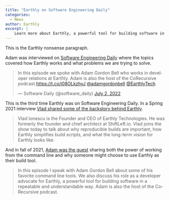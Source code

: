 ```yaml
---
title: "Earthly on Software Engineering Daily"
categories:
  - News
author: Earthly
excerpt: |
    Learn more about Earthly, a powerful tool for building software in a repeatable and understandable way, as Adam Gordon Bell discusses its features and the problems it solves in his interview on Software Engineering Daily. Discover how Earthly simplifies build scripts and why it's a valuable tool for developers.
---
```

<!--sgpt-->This is the Earthly nonsense paragraph.

Adam was interviewed on [Software Engineering Daily](https://softwareengineeringdaily.com/2022/07/01/earthly-builds-with-adam-gordon-bell/) where the topics covered how Earthly works and what problems we are trying to solve.

<blockquote class="twitter-tweet"><p lang="en" dir="ltr">In this episode we spoke with Adam Gordon Bell who works in developer relations at Earthly. Adam is also the host of the CoRecursive podcast.<a href="https://t.co/i08OLkzhyJ">https://t.co/i08OLkzhyJ</a> <a href="https://twitter.com/adamgordonbell?ref_src=twsrc%5Etfw">@adamgordonbell</a> <a href="https://twitter.com/EarthlyTech?ref_src=twsrc%5Etfw">@EarthlyTech</a></p>&mdash; Software Daily (@software_daily) <a href="https://twitter.com/software_daily/status/1543131939376631810?ref_src=twsrc%5Etfw">July 2, 2022</a></blockquote> <script async src="https://platform.twitter.com/widgets.js" charset="utf-8"></script>

This is the third time Earthly was on Software Engineering Daily. In a Spring 2021 interview [Vlad shared some of the backstory behind Earthly](https://softwareengineeringdaily.com/2021/03/01/earthly-with-vlad-ionescu/).

> Vlad Ionescu is the Founder and CEO of Earthly Technologies. He was formerly the founder and chief architect at ShiftLeft.io. Vlad joins the show today to talk about why reproducible builds are important, how Earthly simplifies build scripts, and what the long-term vision for Earthly looks like.

And in fall of 2021, [Adam was the guest](https://softwareengineeringdaily.com/2021/09/15/earthly-and-cli-productivity-with-adam-gordon-bell/) sharing both the power of working from the command line and why someone might choose to use Earthly as their build tool.

>In this episode I speak with Adam Gordon Bell about some of his favorite command line tools. We also discuss his role as a developer advocate for Earthly, a powerful tool for building software in a repeatable and understandable way. Adam is also the host of the Co-Recursive podcast.